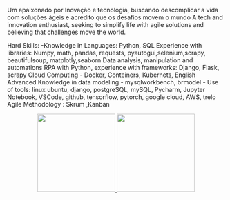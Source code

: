 Um apaixonado por Inovação e tecnologia, buscando descomplicar a vida com soluções ágeis e acredito que os desafios movem o mundo
A tech and innovation enthusiast, seeking to simplify life with agile solutions and believing that challenges move the world.

Hard Skills: 
-Knowledge in Languages: Python, SQL
Experience with libraries: Numpy, math, pandas, requests, pyautogui,selenium,scrapy, beautifulsoup,
matplotly,seaborn
Data analysis, manipulation and automations RPA with Python, 
experience with frameworks: Django, Flask, scrapy
Cloud Computing - Docker, Conteiners, Kubernets, English Advanced 
Knowledge in data modeling - mysqlworkbench, brmodel - 
Use of tools: linux ubuntu, django, postgreSQL, mySQL, Pycharm, Jupyter Notebook, VSCode, github, tensorflow, pytorch, google cloud, AWS, trelo 
Agile Methodology : Skrum ,Kanban


 <div align="center">
  <a href="https://github.com/Guilherme-Galvao">
  <img height="180em" src="https://github-readme-stats.vercel.app/api?username=Guilherme-Galvao&show_icons=true&theme=dracula&include_all_commits=true&count_private=true"/>
  <img height="180em" src="https://github-readme-stats.vercel.app/api/top-langs/?username=Guilherme-Galvao&layout=compact&langs_count=7&theme=dracula"/>
</div>
